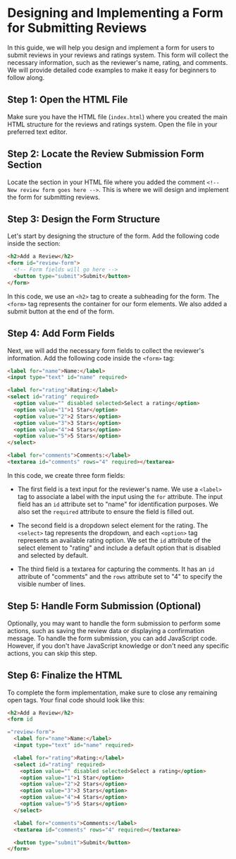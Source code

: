 # Designing and Implementing a Form for Submitting Reviews

In this guide, we will help you design and implement a form for users to submit reviews in your reviews and ratings system. This form will collect the necessary information, such as the reviewer's name, rating, and comments. We will provide detailed code examples to make it easy for beginners to follow along.

## Step 1: Open the HTML File

Make sure you have the HTML file (`index.html`) where you created the main HTML structure for the reviews and ratings system. Open the file in your preferred text editor.

## Step 2: Locate the Review Submission Form Section

Locate the section in your HTML file where you added the comment `<!-- New review form goes here -->`. This is where we will design and implement the form for submitting reviews.

## Step 3: Design the Form Structure

Let's start by designing the structure of the form. Add the following code inside the section:

```html
<h2>Add a Review</h2>
<form id="review-form">
  <!-- Form fields will go here -->
  <button type="submit">Submit</button>
</form>
```

In this code, we use an `<h2>` tag to create a subheading for the form. The `<form>` tag represents the container for our form elements. We also added a submit button at the end of the form.

## Step 4: Add Form Fields

Next, we will add the necessary form fields to collect the reviewer's information. Add the following code inside the `<form>` tag:

```html
<label for="name">Name:</label>
<input type="text" id="name" required>

<label for="rating">Rating:</label>
<select id="rating" required>
  <option value="" disabled selected>Select a rating</option>
  <option value="1">1 Star</option>
  <option value="2">2 Stars</option>
  <option value="3">3 Stars</option>
  <option value="4">4 Stars</option>
  <option value="5">5 Stars</option>
</select>

<label for="comments">Comments:</label>
<textarea id="comments" rows="4" required></textarea>
```

In this code, we create three form fields:

- The first field is a text input for the reviewer's name. We use a `<label>` tag to associate a label with the input using the `for` attribute. The input field has an `id` attribute set to "name" for identification purposes. We also set the `required` attribute to ensure the field is filled out.

- The second field is a dropdown select element for the rating. The `<select>` tag represents the dropdown, and each `<option>` tag represents an available rating option. We set the `id` attribute of the select element to "rating" and include a default option that is disabled and selected by default.

- The third field is a textarea for capturing the comments. It has an `id` attribute of "comments" and the `rows` attribute set to "4" to specify the visible number of lines.

## Step 5: Handle Form Submission (Optional)

Optionally, you may want to handle the form submission to perform some actions, such as saving the review data or displaying a confirmation message. To handle the form submission, you can add JavaScript code. However, if you don't have JavaScript knowledge or don't need any specific actions, you can skip this step.

## Step 6: Finalize the HTML

To complete the form implementation, make sure to close any remaining open tags. Your final code should look like this:

```html
<h2>Add a Review</h2>
<form id

="review-form">
  <label for="name">Name:</label>
  <input type="text" id="name" required>

  <label for="rating">Rating:</label>
  <select id="rating" required>
    <option value="" disabled selected>Select a rating</option>
    <option value="1">1 Star</option>
    <option value="2">2 Stars</option>
    <option value="3">3 Stars</option>
    <option value="4">4 Stars</option>
    <option value="5">5 Stars</option>
  </select>

  <label for="comments">Comments:</label>
  <textarea id="comments" rows="4" required></textarea>

  <button type="submit">Submit</button>
</form>
```


